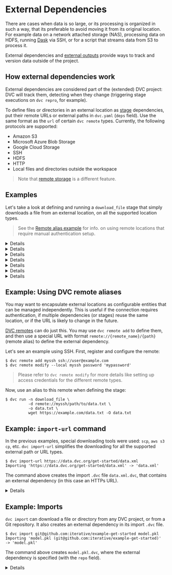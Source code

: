 # External Dependencies

There are cases when data is so large, or its processing is organized in such a
way, that its preferable to avoid moving it from its original location. For
example data on a network attached storage (NAS), processing data on HDFS,
running [Dask](https://dask.org/) via SSH, or for a script that streams data
from S3 to process it.

External dependencies and
[external outputs](/doc/user-guide/managing-external-data) provide ways to track
and version data outside of the <abbr>project</abbr>.

## How external dependencies work

External <abbr>dependencies</abbr> are considered part of the (extended) DVC
project: DVC will track them, detecting when they change (triggering stage
executions on `dvc repro`, for example).

To define files or directories in an external location as
[stage](/doc/command-reference/run) dependencies, put their remote URLs or
external paths in `dvc.yaml` (`deps` field). Use the same format as the `url` of
certain `dvc remote` types. Currently, the following protocols are supported:

- Amazon S3
- Microsoft Azure Blob Storage
- Google Cloud Storage
- SSH
- HDFS
- HTTP
- Local files and directories outside the <abbr>workspace</abbr>

> Note that [remote storage](/doc/command-reference/remote) is a different
> feature.

## Examples

Let's take a look at defining and running a `download_file` stage that simply
downloads a file from an external location, on all the supported location types.

> See the [Remote alias example](#example-using-dvc-remote-aliases) for info. on
> using remote locations that require manual authentication setup.

<details>

### Click for Amazon S3

```dvc
$ dvc run -n download_file \
          -d s3://mybucket/data.txt \
          -o data.txt \
          aws s3 cp s3://mybucket/data.txt data.txt
```

</details>

<details>

### Click for Microsoft Azure Blob Storage

```dvc
$ dvc run -n download_file \
          -d azure://mycontainer/data.txt \
          -o data.txt \
          az storage copy \
                     -d data.json \
                     --source-account-name my-account \
                     --source-container mycontainer \
                     --source-blob data.txt
```

</details>

<details>

### Click for Google Cloud Storage

```dvc
$ dvc run -n download_file \
          -d gs://mybucket/data.txt \
          -o data.txt \
          gsutil cp gs://mybucket/data.txt data.txt
```

</details>

<details>

### Click for SSH

```dvc
$ dvc run -n download_file \
          -d ssh://user@example.com/path/to/data.txt \
          -o data.txt \
          scp user@example.com:/path/to/data.txt data.txt
```

⚠️ DVC requires both SSH and SFTP access to work with remote SSH locations.
Please check that you are able to connect both ways with tools like `ssh` and
`sftp` (GNU/Linux).

> Note that your server's SFTP root might differ from its physical root (`/`).

</details>

<details>

### Click for HDFS

```dvc
$ dvc run -n download_file \
          -d hdfs://user@example.com/data.txt \
          -o data.txt \
          hdfs fs -copyToLocal \
                  hdfs://user@example.com/data.txt data.txt
```

</details>

<details>

### Click for HTTP

> Including HTTPs

```dvc
$ dvc run -n download_file \
          -d https://example.com/data.txt \
          -o data.txt \
          wget https://example.com/data.txt -O data.txt
```

</details>

<details>

### Click for local file system paths

```dvc
$ dvc run -n download_file \
          -d /home/shared/data.txt \
          -o data.txt \
          cp /home/shared/data.txt data.txt
```

</details>

## Example: Using DVC remote aliases

You may want to encapsulate external locations as configurable entities that can
be managed independently. This is useful if the connection requires
authentication, if multiple dependencies (or stages) reuse the same location, or
if the URL is likely to change in the future.

[DVC remotes](/doc/command-reference/remote) can do just this. You may use
`dvc remote add` to define them, and then use a special URL with format
`remote://{remote_name}/{path}` (remote alias) to define the external
dependency.

Let's see an example using SSH. First, register and configure the remote:

```dvc
$ dvc remote add myssh ssh://user@example.com
$ dvc remote modify --local myssh password 'mypassword'
```

> Please refer to `dvc remote modify` for more details like setting up access
> credentials for the different remote types.

Now, use an alias to this remote when defining the stage:

```dvc
$ dvc run -n download_file \
          -d remote://myssh/path/to/data.txt \
          -o data.txt \
          wget https://example.com/data.txt -O data.txt
```

## Example: `import-url` command

In the previous examples, special downloading tools were used: `scp`,
`aws s3 cp`, etc. `dvc import-url` simplifies the downloading for all the
supported external path or URL types.

```dvc
$ dvc import-url https://data.dvc.org/get-started/data.xml
Importing 'https://data.dvc.org/get-started/data.xml' -> 'data.xml'
```

The command above creates the import `.dvc` file `data.xml.dvc`, that contains
an external dependency (in this case an HTTPs URL).

<details>

### Expand to see resulting `.dvc` file

```yaml
# ...
deps:
  - etag: '"f432e270cd634c51296ecd2bc2f5e752-5"'
    path: https://data.dvc.org/get-started/data.xml
outs:
  - md5: a304afb96060aad90176268345e10355
    path: data.xml
    cache: true
    persist: false
```

DVC checks the headers returned by the server, looking for an
[HTTP ETag](https://en.wikipedia.org/wiki/HTTP_ETag) or a
[Content-MD5](https://tools.ietf.org/html/rfc1864) header, and uses it to
determine whether the source has changed and we need to download the file again.

</details>

## Example: Imports

`dvc import` can download a file or directory from any <abbr>DVC project</abbr>,
or from a Git repository. It also creates an external dependency in its import
`.dvc` file.

```dvc
$ dvc import git@github.com:iterative/example-get-started model.pkl
Importing 'model.pkl (git@github.com:iterative/example-get-started)'
-> 'model.pkl'
```

The command above creates `model.pkl.dvc`, where the external dependency is
specified (with the `repo` field).

<details>

### Expand to see resulting `.dvc` file

```yaml
# ...
deps:
  - path: model.pkl
    repo:
      url: git@github.com:iterative/example-get-started
      rev_lock: 6c73875a5f5b522f90b5afa9ab12585f64327ca7
outs:
  - md5: 3863d0e317dee0a55c4e59d2ec0eef33
    path: model.pkl
    cache: true
```

The `url` and `rev_lock` subfields under `repo` are used to save the origin and
[version](https://git-scm.com/docs/revisions) of the dependency, respectively.

</details>
